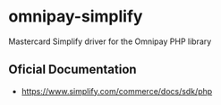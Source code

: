 # omnipay-simplify
Mastercard Simplify driver for the Omnipay PHP library


## Oficial Documentation
* https://www.simplify.com/commerce/docs/sdk/php